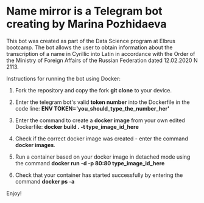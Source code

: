 # Name mirror is a Telegram bot creating by Marina Pozhidaeva
This bot was created as part of the Data Science program at Elbrus bootcamp. 
The bot allows the user to obtain information about the transcription of a name in Cyrillic into Latin in accordance with the Order of the Ministry of Foreign Affairs of the Russian Federation dated 12.02.2020 N 2113.

Instructions for running the bot using Docker:

1. Fork the repository and copy the fork **git clone** to your device.

2. Enter the telegram bot's valid **token number** into the Dockerfile in the code line:
   **ENV TOKEN='you_should_type_the_number_her'**

4. Enter the command to create a **docker image** from your own edited Dockerfile:
   **docker build . -t type_image_id_here**

6. Check if the correct docker image was created - enter the command **docker images**.

7. Run a container based on your docker image in detached mode using the command **docker run -d -p 80:80 type_image_id_here**

8. Check that your container has started successfully by entering the command **docker ps -a**

Enjoy!
